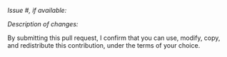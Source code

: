 _Issue #, if available:_

_Description of changes:_

By submitting this pull request, I confirm that you can use, modify, copy, and
redistribute this contribution, under the terms of your choice.
